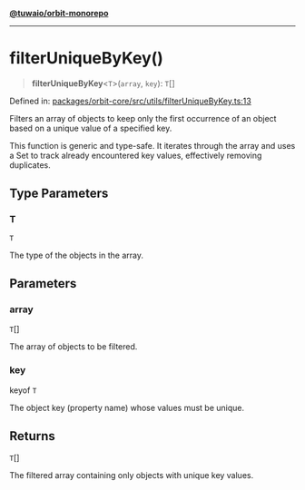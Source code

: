 [**@tuwaio/orbit-monorepo**](../../../README.md)

***

# filterUniqueByKey()

> **filterUniqueByKey**\<`T`\>(`array`, `key`): `T`[]

Defined in: [packages/orbit-core/src/utils/filterUniqueByKey.ts:13](https://github.com/TuwaIO/orbit/blob/0a547de510feac66ba5025ce9b417e851c46c108/packages/orbit-core/src/utils/filterUniqueByKey.ts#L13)

Filters an array of objects to keep only the first occurrence of an object
based on a unique value of a specified key.

This function is generic and type-safe. It iterates through the array and uses a
Set to track already encountered key values, effectively removing duplicates.

## Type Parameters

### T

`T`

The type of the objects in the array.

## Parameters

### array

`T`[]

The array of objects to be filtered.

### key

keyof `T`

The object key (property name) whose values must be unique.

## Returns

`T`[]

The filtered array containing only objects with unique key values.
